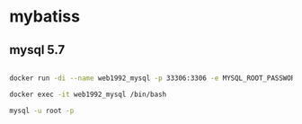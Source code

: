 # mybatiss


## mysql 5.7

```sh

docker run -di --name web1992_mysql -p 33306:3306 -e MYSQL_ROOT_PASSWORD=root mysql:5.7

docker exec -it web1992_mysql /bin/bash

mysql -u root -p
```